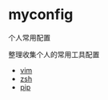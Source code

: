 # myconfig
个人常用配置

整理收集个人的常用工具配置


 - [vim](./.vimrc)
 - [zsh](./.zshrc)
 - [pip](./.pip/pip.conf)

